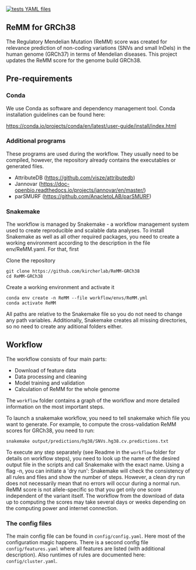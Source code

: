 [![tests YAML files](https://github.com/kircherlab/ReMM-GRCh38/actions/workflows/yamllint.yaml/badge.svg)](https://github.com/kircherlab/ReMM-GRCh38/actions/workflows/yamllint.yaml)

## ReMM for GRCh38

The Regulatory Mendelian Mutation (ReMM) score was created for relevance prediction of non-coding variations (SNVs and small InDels) in the human genome (GRCh37) in terms of Mendelian diseases. This project updates the ReMM score for the genome build GRCh38.

## Pre-requirements

### Conda
We use Conda as software and dependency management tool. Conda installation guidelines can be found here:

https://conda.io/projects/conda/en/latest/user-guide/install/index.html

### Additional programs
These programs are used during the workflow. They usually need to be compiled, however, the repository already contains the executables or generated files.

- AttributeDB (https://github.com/visze/attributedb)
- Jannovar (https://doc-openbio.readthedocs.io/projects/jannovar/en/master/)
- parSMURF (https://github.com/AnacletoLAB/parSMURF)

### Snakemake

The workflow is managed by Snakemake - a workflow management system used to create reproducible and scalable data analyses. To install Snakemake as well as all other required packages, you need to create a working environment according to the description in the file env/ReMM.yaml. For that, first

Clone the repository
```
git clone https://github.com/kircherlab/ReMM-GRCh38
cd ReMM-GRCh38

```

Create a working environment and activate it

```
conda env create -n ReMM --file workflow/envs/ReMM.yml
conda activate ReMM
```

All paths are relative to the Snakemake file so you do not need to change any path variables. Additionally, Snakemake creates all missing directories, so no need to create any aditional folders either.

## Workflow

The workflow consists of four main parts:

- Download of feature data
- Data processing and cleaning
- Model training and validation
- Calculation of ReMM for the whole genome

The `workflow` folder contains a graph of the workflow and more detailed information on the most important steps.

To launch a snakemake workflow, you need to tell snakemake which file you want to generate. For example, to compute the cross-validation ReMM scores for GRCh38, you need to run:

```
snakemake output/predictions/hg38/SNVs.hg38.cv.predictions.txt
```

To execute any step separately (see Readme in the `workflow` folder for details on workflow steps), you need to look up the name of the desired output file in the scripts and call Snakemake with the exact name. Using a flag -n, you can initiate a 'dry run': Snakemake will check the consistency of all rules and files and show the number of steps. However, a clean dry run does not necessarily mean that no errors will occur during a normal run. ReMM score is not allele-specific so that you get only one score independent of the variant itself. The workflow from the download of data up to computing the scores may take several days or weeks depending on the computing power and internet connection.


### The config files

The main config file can be found in `config/config.yaml`. Here most of the configuration magic happens. There is a second config file `config/features.yaml` where all features are listed (with additional description). Also runtimes of rules are documented here: `config/cluster.yaml`.
